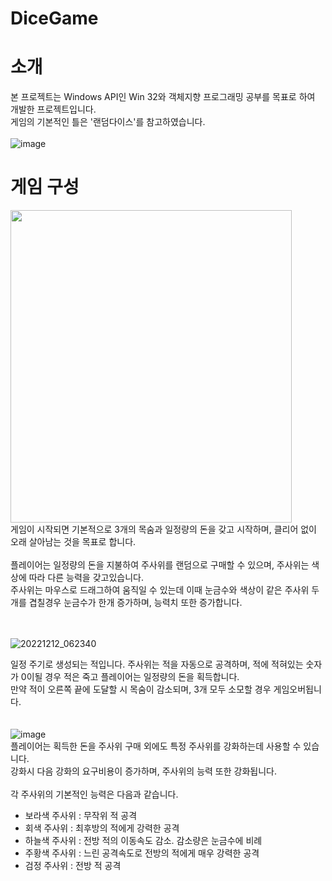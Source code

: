 # DiceGame

# 소개
본 프로젝트는 Windows API인 Win 32와 객체지향 프로그래밍 공부를 목표로 하여 개발한 프로젝트입니다.
<br>
게임의 기본적인 틀은 '랜덤다이스'를 참고하였습니다. 
<br><br>
![image](https://user-images.githubusercontent.com/80028960/206929188-09ac11a1-fbcb-476c-a94d-d0c351fa218a.png)
<br>

# 게임 구성

<img src="https://user-images.githubusercontent.com/80028960/206929263-f6280875-907a-4eed-9de9-dbb7a7c2dd1c.png" width="450" height="500"/>
<br>
게임이 시작되면 기본적으로 3개의 목숨과 일정량의 돈을 갖고 시작하며, 클리어 없이 오래 살아남는 것을 목표로 합니다.
<br>
<br>
플레이어는 일정량의 돈을 지불하여 주사위를 랜덤으로 구매할 수 있으며,
주사위는 색상에 따라 다른 능력을 갖고있습니다.
<br>
주사위는 마우스로 드래그하여 움직일 수 있는데 이때 눈금수와 색상이 같은 주사위 두개를 겹칠경우 눈금수가 한개 증가하며, 능력치 또한 증가합니다.
<br>
<br><br>

![20221212_062340](https://user-images.githubusercontent.com/80028960/206929635-0dd49b24-0492-43d6-be3e-e726921adb11.png)

일정 주기로 생성되는 적입니다. 주사위는 적을 자동으로 공격하며, 적에 적혀있는 숫자가 0이될 경우 적은 죽고 플레이어는 일정량의 돈을 획득합니다.<br>
만약 적이 오른쪽 끝에 도달할 시 목숨이 감소되며, 3개 모두 소모할 경우 게임오버됩니다.
<br><br><br>
![image](https://user-images.githubusercontent.com/80028960/206929748-e98e829e-a71b-4826-acf2-d87e55753778.png)
<br>
플레이어는 획득한 돈을 주사위 구매 외에도 특정 주사위를 강화하는데 사용할 수 있습니다.<br>
강화시 다음 강화의 요구비용이 증가하며, 주사위의 능력 또한 강화됩니다.
<br><br>
각 주사위의 기본적인 능력은 다음과 같습니다.
* 보라색 주사위 : 무작위 적 공격
* 회색 주사위 : 최후방의 적에게 강력한 공격
* 하늘색 주사위 : 전방 적의 이동속도 감소. 감소량은 눈금수에 비례
* 주황색 주사위 : 느린 공격속도로 전방의 적에게 매우 강력한 공격
* 검정 주사위 : 전방 적 공격



